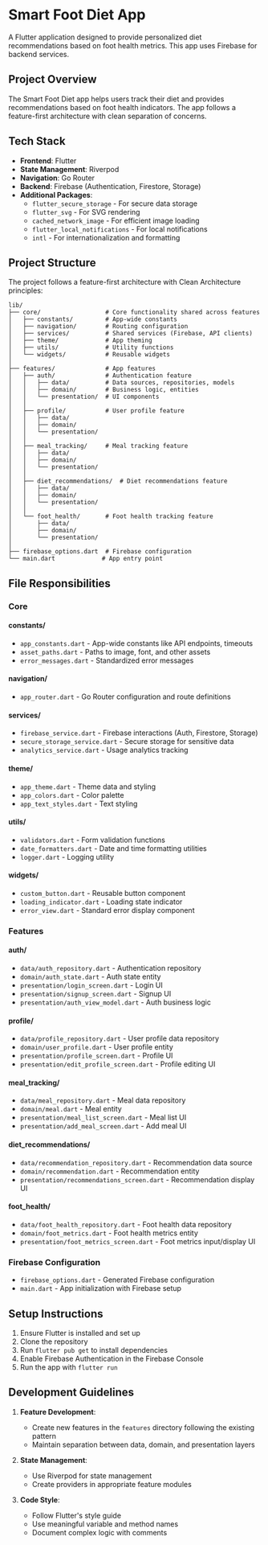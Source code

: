 # Smart Foot Diet App

A Flutter application designed to provide personalized diet recommendations based on foot health metrics. This app uses Firebase for backend services.

## Project Overview

The Smart Foot Diet app helps users track their diet and provides recommendations based on foot health indicators. The app follows a feature-first architecture with clean separation of concerns.

## Tech Stack

- **Frontend**: Flutter
- **State Management**: Riverpod
- **Navigation**: Go Router
- **Backend**: Firebase (Authentication, Firestore, Storage)
- **Additional Packages**:
  - `flutter_secure_storage` - For secure data storage
  - `flutter_svg` - For SVG rendering
  - `cached_network_image` - For efficient image loading
  - `flutter_local_notifications` - For local notifications
  - `intl` - For internationalization and formatting

## Project Structure

The project follows a feature-first architecture with Clean Architecture principles:

```
lib/
├── core/                  # Core functionality shared across features
│   ├── constants/         # App-wide constants
│   ├── navigation/        # Routing configuration
│   ├── services/          # Shared services (Firebase, API clients)
│   ├── theme/             # App theming
│   ├── utils/             # Utility functions
│   └── widgets/           # Reusable widgets
│
├── features/              # App features
│   ├── auth/              # Authentication feature
│   │   ├── data/          # Data sources, repositories, models
│   │   ├── domain/        # Business logic, entities
│   │   └── presentation/  # UI components
│   │
│   ├── profile/           # User profile feature
│   │   ├── data/
│   │   ├── domain/
│   │   └── presentation/
│   │
│   ├── meal_tracking/     # Meal tracking feature
│   │   ├── data/
│   │   ├── domain/
│   │   └── presentation/
│   │
│   ├── diet_recommendations/  # Diet recommendations feature
│   │   ├── data/
│   │   ├── domain/
│   │   └── presentation/
│   │
│   └── foot_health/       # Foot health tracking feature
│       ├── data/
│       ├── domain/
│       └── presentation/
│
├── firebase_options.dart  # Firebase configuration
└── main.dart             # App entry point
```

## File Responsibilities

### Core

#### constants/

- `app_constants.dart` - App-wide constants like API endpoints, timeouts
- `asset_paths.dart` - Paths to image, font, and other assets
- `error_messages.dart` - Standardized error messages

#### navigation/

- `app_router.dart` - Go Router configuration and route definitions

#### services/

- `firebase_service.dart` - Firebase interactions (Auth, Firestore, Storage)
- `secure_storage_service.dart` - Secure storage for sensitive data
- `analytics_service.dart` - Usage analytics tracking

#### theme/

- `app_theme.dart` - Theme data and styling
- `app_colors.dart` - Color palette
- `app_text_styles.dart` - Text styling

#### utils/

- `validators.dart` - Form validation functions
- `date_formatters.dart` - Date and time formatting utilities
- `logger.dart` - Logging utility

#### widgets/

- `custom_button.dart` - Reusable button component
- `loading_indicator.dart` - Loading state indicator
- `error_view.dart` - Standard error display component

### Features

#### auth/

- `data/auth_repository.dart` - Authentication repository
- `domain/auth_state.dart` - Auth state entity
- `presentation/login_screen.dart` - Login UI
- `presentation/signup_screen.dart` - Signup UI
- `presentation/auth_view_model.dart` - Auth business logic

#### profile/

- `data/profile_repository.dart` - User profile data repository
- `domain/user_profile.dart` - User profile entity
- `presentation/profile_screen.dart` - Profile UI
- `presentation/edit_profile_screen.dart` - Profile editing UI

#### meal_tracking/

- `data/meal_repository.dart` - Meal data repository
- `domain/meal.dart` - Meal entity
- `presentation/meal_list_screen.dart` - Meal list UI
- `presentation/add_meal_screen.dart` - Add meal UI

#### diet_recommendations/

- `data/recommendation_repository.dart` - Recommendation data source
- `domain/recommendation.dart` - Recommendation entity
- `presentation/recommendations_screen.dart` - Recommendation display UI

#### foot_health/

- `data/foot_health_repository.dart` - Foot health data repository
- `domain/foot_metrics.dart` - Foot health metrics entity
- `presentation/foot_metrics_screen.dart` - Foot metrics input/display UI

### Firebase Configuration

- `firebase_options.dart` - Generated Firebase configuration
- `main.dart` - App initialization with Firebase setup

## Setup Instructions

1. Ensure Flutter is installed and set up
2. Clone the repository
3. Run `flutter pub get` to install dependencies
4. Enable Firebase Authentication in the Firebase Console
5. Run the app with `flutter run`

## Development Guidelines

1. **Feature Development**:

   - Create new features in the `features` directory following the existing pattern
   - Maintain separation between data, domain, and presentation layers

2. **State Management**:

   - Use Riverpod for state management
   - Create providers in appropriate feature modules

3. **Code Style**:

   - Follow Flutter's style guide
   - Use meaningful variable and method names
   - Document complex logic with comments
